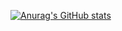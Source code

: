 [![Anurag's GitHub stats](https://github-readme-stats.vercel.app/api?username=zhaomengshan666)](https://github.com/anuraghazra/github-readme-stats)

